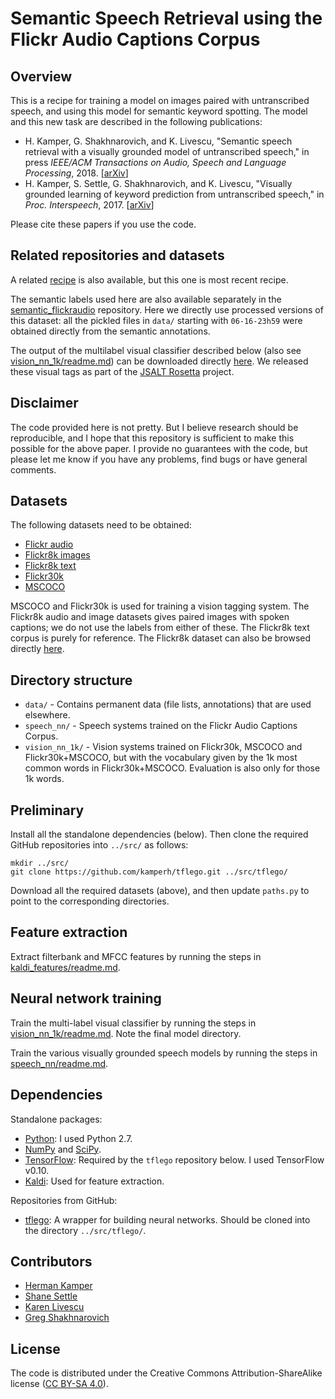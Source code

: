 Semantic Speech Retrieval using the Flickr Audio Captions Corpus
================================================================

Overview
--------
This is a recipe for training a model on images paired with untranscribed
speech, and using this model for semantic keyword spotting. The model and
this new task are described in the following publications:

- H. Kamper, G. Shakhnarovich, and K. Livescu, "Semantic speech retrieval with
  a  visually grounded model of untranscribed speech," in press *IEEE/ACM
  Transactions on Audio, Speech and Language Processing*, 2018.
  [[arXiv](https://arxiv.org/abs/1710.01949)]
- H. Kamper, S. Settle, G. Shakhnarovich, and K. Livescu, "Visually grounded
  learning of keyword prediction from untranscribed speech," in *Proc.
  Interspeech*, 2017. [[arXiv](https://arxiv.org/abs/1706.03818)]

Please cite these papers if you use the code.


Related repositories and datasets
---------------------------------
A related [recipe](https://github.com/kamperh/recipe_vision_speech_flickr) is
also available, but this one is most recent recipe.

The semantic labels used here are also available separately in the
[semantic_flickraudio](https://github.com/kamperh/semantic_flickraudio)
repository. Here we directly use processed versions of this dataset: all the
pickled files in `data/` starting with `06-16-23h59` were obtained directly
from the semantic annotations.

The output of the multilabel visual classifier described below (also see
[vision_nn_1k/readme.md](vision_nn_1k/readme.md)) can be downloaded directly
[here](https://github.com/JSALT-Rosetta/flickr/blob/master/flickr8k.tags.all.txt.zip).
We released these visual tags as part of the
[JSALT Rosetta](https://github.com/JSALT-Rosetta/flickr) project.


Disclaimer
----------
The code provided here is not pretty. But I believe research should be
reproducible, and I hope that this repository is sufficient to make this
possible for the above paper. I provide no guarantees with the code, but please
let me know if you have any problems, find bugs or have general comments.


Datasets
--------
The following datasets need to be obtained:

- [Flickr audio](https://groups.csail.mit.edu/sls/downloads/flickraudio/)
- [Flickr8k images](http://nlp.cs.illinois.edu/HockenmaierGroup/Framing_Image_Description/Flickr8k_Dataset.zip)
- [Flickr8k text](http://nlp.cs.illinois.edu/HockenmaierGroup/Framing_Image_Description/Flickr8k_text.zip)
- [Flickr30k](http://web.engr.illinois.edu/~bplumme2/Flickr30kEntities/)
- [MSCOCO](http://cocodataset.org/#download)

MSCOCO and Flickr30k is used for training a vision tagging system. The Flickr8k
audio and image datasets gives paired images with spoken captions; we do not
use the labels from either of these. The Flickr8k text corpus is purely for
reference. The Flickr8k dataset can also be browsed directly
[here](http://nlp.cs.illinois.edu/HockenmaierGroup/8k-pictures.html).


Directory structure
-------------------
- `data/` - Contains permanent data (file lists, annotations) that are used
  elsewhere.
- `speech_nn/` - Speech systems trained on the Flickr Audio Captions Corpus.
- `vision_nn_1k/` - Vision systems trained on Flickr30k, MSCOCO and
  Flickr30k+MSCOCO, but with the vocabulary given by the 1k most common words
  in Flickr30k+MSCOCO. Evaluation is also only for those 1k words.


Preliminary
-----------
Install all the standalone dependencies (below). Then clone the required GitHub
repositories into `../src/` as follows:

    mkdir ../src/
    git clone https://github.com/kamperh/tflego.git ../src/tflego/

Download all the required datasets (above), and then update `paths.py` to point
to the corresponding directories.


Feature extraction
------------------
Extract filterbank and MFCC features by running the steps in
[kaldi_features/readme.md](kaldi_features/readme.md).


Neural network training
-----------------------
Train the multi-label visual classifier by running the steps in
[vision_nn_1k/readme.md](vision_nn_1k/readme.md). Note the final model
directory.

Train the various visually grounded speech models by running the steps in
[speech_nn/readme.md](speech_nn/readme.md).


Dependencies
------------
Standalone packages:

- [Python](https://www.python.org/): I used Python 2.7.
- [NumPy](http://www.numpy.org/) and [SciPy](http://www.scipy.org/).
- [TensorFlow](https://www.tensorflow.org/): Required by the `tflego`
  repository below. I used TensorFlow v0.10.
- [Kaldi](http://kaldi-asr.org/): Used for feature extraction.

Repositories from GitHub:

- [tflego](https://github.com/kamperh/tflego): A wrapper for building neural
  networks. Should be cloned into the directory `../src/tflego/`.


Contributors
------------
- [Herman Kamper](http://www.kamperh.com/)
- [Shane Settle](https://github.com/shane-settle)
- [Karen Livescu](http://ttic.uchicago.edu/~klivescu/)
- [Greg Shakhnarovich](http://ttic.uchicago.edu/~gregory/)


License
-------
The code is distributed under the Creative Commons Attribution-ShareAlike
license ([CC BY-SA 4.0](http://creativecommons.org/licenses/by-sa/4.0/)).
